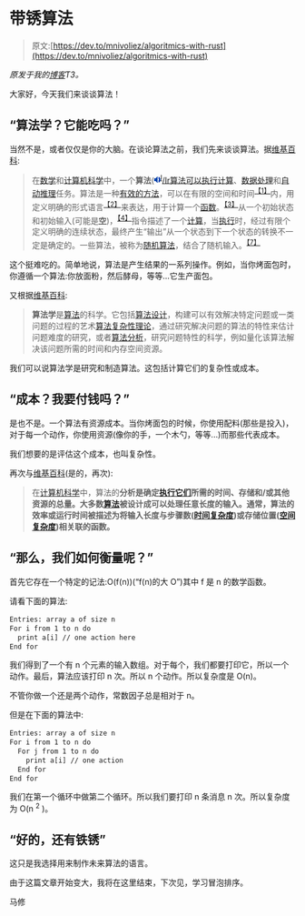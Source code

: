 # 带锈算法

> 原文:[https://dev.to/mnivoliez/algoritmics-with-rust](https://dev.to/mnivoliez/algoritmics-with-rust)

*原发于我的[博客](https://mathieu-nivoliez.com/posts/2017-04-25-algoritmics-with-rust/)T3。*

大家好，今天我们来谈谈算法！

## “算法学？它能吃吗？”

当然不是，或者仅仅是你的大脑。在谈论算法之前，我们先来谈谈算法。据[维基百科](https://en.wikipedia.org/wiki/Algorithm):

> 在[数学](https://en.wikipedia.org/wiki/Mathematics "Mathematics")和[计算机科学](https://en.wikipedia.org/wiki/Computer_science "Computer science")中，一个**算法**([![Listen](img/92c1710781718cb2128670b2f47f18de.png)](https://upload.wikimedia.org/wikipedia/commons/7/7f/En-us-algorithm.ogg "Listen")<sup>[I](https://en.wikipedia.org/wiki/File:En-us-algorithm.ogg "File:En-us-algorithm.ogg")</sup>[/lr算法可以执行](https://en.wikipedia.org/wiki/Help:IPA_for_English "Help:IPA for English")[计算](https://en.wikipedia.org/wiki/Calculation "Calculation")、[数据处理](https://en.wikipedia.org/wiki/Data_processing "Data processing")和[自动推理](https://en.wikipedia.org/wiki/Automated_reasoning "Automated reasoning")任务。算法是一种[有效的方法](https://en.wikipedia.org/wiki/Effective_method "Effective method")，可以在有限的空间和时间<sup id="cite_ref-1">[【1】](https://en.wikipedia.org/wiki/Algorithm#cite_note-1)</sup>内，用定义明确的形式语言<sup id="cite_ref-2">[【2】](https://en.wikipedia.org/wiki/Algorithm#cite_note-2)</sup>来表达，用于计算一个[函数](https://en.wikipedia.org/wiki/Function_%28mathematics%29 "Function (mathematics)")。<sup id="cite_ref-3">[【3】](https://en.wikipedia.org/wiki/Algorithm#cite_note-3)</sup>从一个初始状态和初始输入(可能是[空](https://en.wikipedia.org/wiki/Empty_string "Empty string"))，<sup id="cite_ref-4">[【4】](https://en.wikipedia.org/wiki/Algorithm#cite_note-4)</sup>指令描述了一个[计算](https://en.wikipedia.org/wiki/Computation "Computation")，当[执行](https://en.wikipedia.org/wiki/Execution_%28computing%29 "Execution (computing)")时，经过有限个定义明确的连续状态，最终产生“输出”从一个状态到下一个状态的转换不一定是确定的。一些算法，被称为[随机算法](https://en.wikipedia.org/wiki/Randomized_algorithms "Randomized algorithms")，结合了随机输入。<sup id="cite_ref-7">[【7】](https://en.wikipedia.org/wiki/Algorithm#cite_note-7)</sup>

这个挺难吃的。简单地说，算法是产生结果的一系列操作。例如，当你烤面包时，你遵循一个算法:你放面粉，然后酵母，等等...它生产面包。

又根据[维基百科](https://en.wikipedia.org/wiki/Algorithmics):

> **算法学**是[算法](https://en.wikipedia.org/wiki/Algorithm "Algorithm")的科学。它包括[算法设计](https://en.wikipedia.org/wiki/Algorithm_design "Algorithm design")，构建可以有效解决特定问题或一类问题的过程的艺术[算法复杂性理论](https://en.wikipedia.org/wiki/Algorithmic_complexity_theory "Algorithmic complexity theory")，通过研究解决问题的算法的特性来估计问题难度的研究，或者[算法分析](https://en.wikipedia.org/wiki/Algorithm_analysis "Algorithm analysis")，研究问题特性的科学，例如量化该算法解决该问题所需的时间和内存空间资源。

我们可以说算法学是研究和制造算法。这包括计算它们的复杂性或成本。

## “成本？我要付钱吗？”

是也不是。一个算法有资源成本。当你烤面包的时候，你使用配料(那些是投入)，对于每一个动作，你使用资源(像你的手，一个木勺，等等...)而那些代表成本。

我们想要的是评估这个成本，也叫复杂性。

再次与[维基百科](https://en.wikipedia.org/wiki/Analysis_of_algorithms)(是的，再次):

> 在[计算机科学](https://en.wikipedia.org/wiki/Computer_science "Computer science")中，算法的**分析是确定[执行它们](https://en.wikipedia.org/wiki/Computation "Computation")所需的时间、存储和/或其他资源的总量。大多数[算法](https://en.wikipedia.org/wiki/Algorithm "Algorithm")被设计成可以处理任意长度的输入。通常，算法的效率或运行时间被描述为将输入长度与步骤数([时间复杂度](https://en.wikipedia.org/wiki/Time_complexity "Time complexity"))或存储位置([空间复杂度](https://en.wikipedia.org/wiki/Space_complexity "Space complexity"))相关联的函数。**

## “那么，我们如何衡量呢？”

首先它存在一个特定的记法:O(f(n))(“f(n)的大 O”)其中 f 是 n 的数学函数。

请看下面的算法:

```
Entries: array a of size n
For i from 1 to n do
  print a[i] // one action here
End for
```

我们得到了一个有 n 个元素的输入数组。对于每个，我们都要打印它，所以一个动作。最后，算法应该打印 n 次。所以 n 个动作。所以复杂度是 O(n)。

不管你做一个还是两个动作，常数因子总是相对于 n。

但是在下面的算法中:

```
Entries: array a of size n
For i from 1 to n do
  For j from 1 to n do
    print a[i] // one action
  End for
End for
```

我们在第一个循环中做第二个循环。所以我们要打印 n 条消息 n 次。所以复杂度为 O(n <sup>2</sup> )。

## “好的，还有铁锈”

这只是我选择用来制作未来算法的语言。

由于这篇文章开始变大，我将在这里结束，下次见，学习冒泡排序。

马修